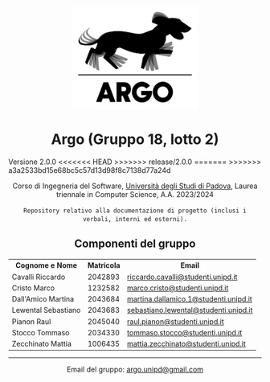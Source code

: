 <div align="center">
  <img src="Logo/argo.svg" width="250" height="205">
</div>
<h1 align="center">Argo (Gruppo 18, lotto 2)</h1>
Versione 2.0.0
<<<<<<< HEAD
>>>>>>> release/2.0.0
=======
>>>>>>> a3a2533bd15e68bc5c57d13d98f8c7138d77a24d
<p align="center">Corso di Ingegneria del Software, <a href="https://www.unipd.it" target="_blank">Università degli Studi di Padova</a>, Laurea triennale in Computer Science, A.A. 2023/2024</p>
<p align="center">
  <code>Repository relativo alla documentazione di progetto (inclusi i verbali, interni ed esterni).</code>
</p>
<h2 align="center">Componenti del gruppo</h2>
<table align="center">
  <tr>
    <th>Cognome e Nome</th>
    <th>Matricola</th>
    <th>Email</th>
  </tr>
  <tr>
    <td>Cavalli Riccardo</td>
    <td>2042893</td>
    <td><a href="mailto:riccardo.cavalli@studenti.unipd.it">riccardo.cavalli@studenti.unipd.it</a></td>
  </tr>
  <tr>
    <td>Cristo Marco</td>
    <td>1232582</td>
    <td><a href="mailto:marco.cristo@studenti.unipd.it">marco.cristo@studenti.unipd.it</a></td>
  </tr>
  <tr>
    <td>Dall'Amico Martina</td>
    <td>2043684</td>
    <td><a href="mailto:martina.dallamico.1@studenti.unipd.it">martina.dallamico.1@studenti.unipd.it</a></td>
  </tr>
  <tr>
    <td>Lewental Sebastiano</td>
    <td>2043683</td>
    <td><a href="mailto:sebastiano.lewental@studenti.unipd.it">sebastiano.lewental@studenti.unipd.it</a></td>
  </tr>
  <tr>
    <td>Pianon Raul</td>
    <td>2045040</td>
    <td><a href="mailto:raul.pianon@studenti.unipd.it">raul.pianon@studenti.unipd.it</a></td>
  </tr>
  <tr>
    <td>Stocco Tommaso</td>
    <td>2034330</td>
    <td><a href="mailto:tommaso.stocco@studenti.unipd.it">tommaso.stocco@studenti.unipd.it</a></td>
  </tr>
  <tr>
    <td>Zecchinato Mattia</td>
    <td>1006435</td>
    <td><a href="mailto:mattia.zecchinato@studenti.unipd.it">mattia.zecchinato@studenti.unipd.it</a></td>
  </tr>
</table>
<hr>
<p align="center">Email del gruppo: <a href="mailto:argo.unipd@gmail.com">argo.unipd@gmail.com</a></p>
